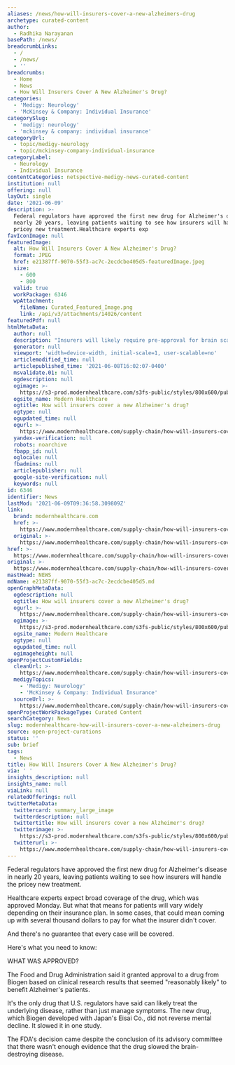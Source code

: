 ```yaml
---
aliases: /news/how-will-insurers-cover-a-new-alzheimers-drug
archetype: curated-content
author:
  - Radhika Narayanan
basePath: /news/
breadcrumbLinks:
  - /
  - /news/
  - ''
breadcrumbs:
  - Home
  - News
  - How Will Insurers Cover A New Alzheimer's Drug?
categories:
  - 'Medigy: Neurology'
  - 'McKinsey & Company: Individual Insurance'
categorySlug:
  - 'medigy: neurology'
  - 'mckinsey & company: individual insurance'
categoryUrl:
  - topic/medigy-neurology
  - topic/mckinsey-company-individual-insurance
categoryLabel:
  - Neurology
  - Individual Insurance
contentCategories: netspective-medigy-news-curated-content
institution: null
offering: null
layOut: single
date: '2021-06-09'
description: >-
  Federal regulators have approved the first new drug for Alzheimer's disease in
  nearly 20 years, leaving patients waiting to see how insurers will handle the
  pricey new treatment.Healthcare experts exp
favIconImage: null
featuredImage:
  alt: How Will Insurers Cover A New Alzheimer's Drug?
  format: JPEG
  href: e21387ff-9070-55f3-ac7c-2ecdcbe405d5-featuredImage.jpeg
  size:
    - 600
    - 800
  valid: true
  workPackage: 6346
  wpAttachment:
    fileName: Curated_Featured_Image.png
    link: /api/v3/attachments/14026/content
featuredPdf: null
htmlMetaData:
  author: null
  description: "Insurers will likely require pre-approval for brain scans needed to determine whether a\_patient is a candidate for the Biogen drug, which\_will cost $56,000 for a year's treatment."
  generator: null
  viewport: 'width=device-width, initial-scale=1, user-scalable=no'
  articlemodified_time: null
  articlepublished_time: '2021-06-08T16:02:07-0400'
  msvalidate.01: null
  ogdescription: null
  ogimage: >-
    https://s3-prod.modernhealthcare.com/s3fs-public/styles/800x600/public/drugs-money_i.png
  ogsite_name: Modern Healthcare
  ogtitle: How will insurers cover a new Alzheimer's drug?
  ogtype: null
  ogupdated_time: null
  ogurl: >-
    https://www.modernhealthcare.com/supply-chain/how-will-insurers-cover-new-alzheimers-drug
  yandex-verification: null
  robots: noarchive
  fbapp_id: null
  oglocale: null
  fbadmins: null
  articlepublisher: null
  google-site-verification: null
  keywords: null
id: 6346
identifier: News
lastMod: '2021-06-09T09:36:58.309809Z'
link:
  brand: modernhealthcare.com
  href: >-
    https://www.modernhealthcare.com/supply-chain/how-will-insurers-cover-new-alzheimers-drug
  original: >-
    https://www.modernhealthcare.com/supply-chain/how-will-insurers-cover-new-alzheimers-drug
href: >-
  https://www.modernhealthcare.com/supply-chain/how-will-insurers-cover-new-alzheimers-drug
original: >-
  https://www.modernhealthcare.com/supply-chain/how-will-insurers-cover-new-alzheimers-drug
mastHead: NEWS
mdName: e21387ff-9070-55f3-ac7c-2ecdcbe405d5.md
openGraphMetaData:
  ogdescription: null
  ogtitle: How will insurers cover a new Alzheimer's drug?
  ogurl: >-
    https://www.modernhealthcare.com/supply-chain/how-will-insurers-cover-new-alzheimers-drug
  ogimage: >-
    https://s3-prod.modernhealthcare.com/s3fs-public/styles/800x600/public/drugs-money_i.png
  ogsite_name: Modern Healthcare
  ogtype: null
  ogupdated_time: null
  ogimageheight: null
openProjectCustomFields:
  cleanUrl: >-
    https://www.modernhealthcare.com/supply-chain/how-will-insurers-cover-new-alzheimers-drug
  medigyTopics:
    - 'Medigy: Neurology'
    - 'McKinsey & Company: Individual Insurance'
  sourceUrl: >-
    https://www.modernhealthcare.com/supply-chain/how-will-insurers-cover-new-alzheimers-drug
openProjectWorkPackageType: Curated Content
searchCategory: News
slug: modernhealthcare-how-will-insurers-cover-a-new-alzheimers-drug
source: open-project-curations
status: ''
sub: brief
tags:
  - News
title: How Will Insurers Cover A New Alzheimer's Drug?
via: ' '
insights_description: null
insights_name: null
viaLink: null
relatedOfferings: null
twitterMetaData:
  twittercard: summary_large_image
  twitterdescription: null
  twittertitle: How will insurers cover a new Alzheimer's drug?
  twitterimage: >-
    https://s3-prod.modernhealthcare.com/s3fs-public/styles/800x600/public/drugs-money_i.png
  twitterurl: >-
    https://www.modernhealthcare.com/supply-chain/how-will-insurers-cover-new-alzheimers-drug
---
```

<p>Federal regulators have approved the first new drug for Alzheimer's disease in nearly 20 years, leaving patients waiting to see how insurers will handle the pricey new treatment.</p><p>Healthcare experts expect broad coverage of the drug, which was approved Monday. But what that means for patients will vary widely depending on their insurance plan. In some cases, that could mean coming up with several thousand dollars to pay for what the insurer didn't cover.</p><p>And there's no guarantee that every case will be covered.</p><p>Here's what you need to know:</p><p>WHAT WAS APPROVED?</p><p>The Food and Drug Administration said it granted approval to a drug from Biogen based on clinical research results that seemed "reasonably likely" to benefit Alzheimer's patients.</p><p>It's the only drug that U.S. regulators have said can likely treat the underlying disease, rather than just manage symptoms. The new drug, which Biogen developed with Japan's Eisai Co., did not reverse mental decline. It slowed it in one study.</p><p>The FDA's decision came despite the conclusion of its advisory committee that there wasn't enough evidence that the drug slowed the brain-destroying disease.</p>